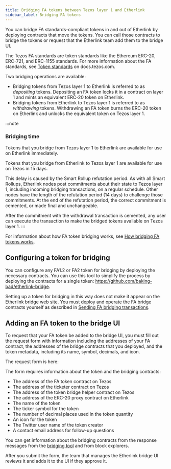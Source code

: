 ```yaml
---
title: Bridging FA tokens between Tezos layer 1 and Etherlink
sidebar_label: Bridging FA tokens
---
```


You can bridge FA standards-compliant tokens in and out of Etherlink by deploying contracts that move the tokens.
You can call those contracts to bridge the tokens or request that the Etherlink team add them to the bridge UI.

The Tezos FA standards are token standards like the Ethereum ERC-20, ERC-721, and ERC-1155 standards.
For more information about the FA standards, see [Token standards](https://docs.tezos.com/architecture/tokens#token-standards) on docs.tezos.com.

Two bridging operations are available:

- Bridging tokens from Tezos layer 1 to Etherlink is referred to as _depositing_ tokens.
Depositing an FA token locks it in a contract on layer 1 and mints an equivalent ERC-20 token on Etherlink.
- Bridging tokens from Etherlink to Tezos layer 1 is referred to as _withdrawing_ tokens.
Withdrawing an FA token burns the ERC-20 token on Etherlink and unlocks the equivalent token on Tezos layer 1.

:::note
<h3>Bridging time</h3>
Tokens that you bridge from Tezos layer 1 to Etherlink are available for use on Etherlink immediately.

Tokens that you bridge from Etherlink to Tezos layer 1 are available for use on Tezos in 15 days.

This delay is caused by the Smart Rollup refutation period.
As with all Smart Rollups, Etherlink nodes post commitments about their state to Tezos layer 1, including incoming bridging transactions, on a regular schedule.
Other nodes have the length of the refutation period (14 days) to challenge those commitments.
At the end of the refutation period, the correct commitment is cemented, or made final and unchangeable.

After the commitment with the withdrawal transaction is cemented, any user can execute the transaction to make the bridged tokens available on Tezos layer 1.
:::

For information about how FA token bridging works, see [How bridging FA tokens works](/bridging/bridging-fa-how).

## Configuring a token for bridging

You can configure any FA1.2 or FA2 token for bridging by deploying the necessary contracts.
You can use this tool to simplify the process by deploying the contracts for a single token: https://github.com/baking-bad/etherlink-bridge.

Setting up a token for bridging in this way does not make it appear on the Etherlink bridge web site.
You must deploy and operate the FA bridge contracts yourself as described in [Sending FA bridging transactions](/bridging/bridging-fa-transactions).

## Adding an FA token to the bridge UI

To request that your FA token be added to the bridge UI, you must fill out the request form with information including the addresses of your FA contract, the addresses of the bridge contracts that you deployed, and the token metadata, including its name, symbol, decimals, and icon.

The request form is here:
<!-- TODO link to form -->

The form requires information about the token and the bridging contracts:

- The address of the FA token contract on Tezos
- The address of the ticketer contract on Tezos
- The address of the token bridge helper contract on Tezos
- The address of the ERC-20 proxy contract on Etherlink
- The name of the token
- The ticker symbol for the token
- The number of decimal places used in the token quantity
- An icon for the token
- The Twitter user name of the token creator
- A contact email address for follow-up questions

You can get information about the bridging contracts from the response messages from the [bridging tool](https://github.com/baking-bad/etherlink-bridge) and from block explorers.

After you submit the form, the team that manages the Etherlink bridge UI reviews it and adds it to the UI if they approve it.
